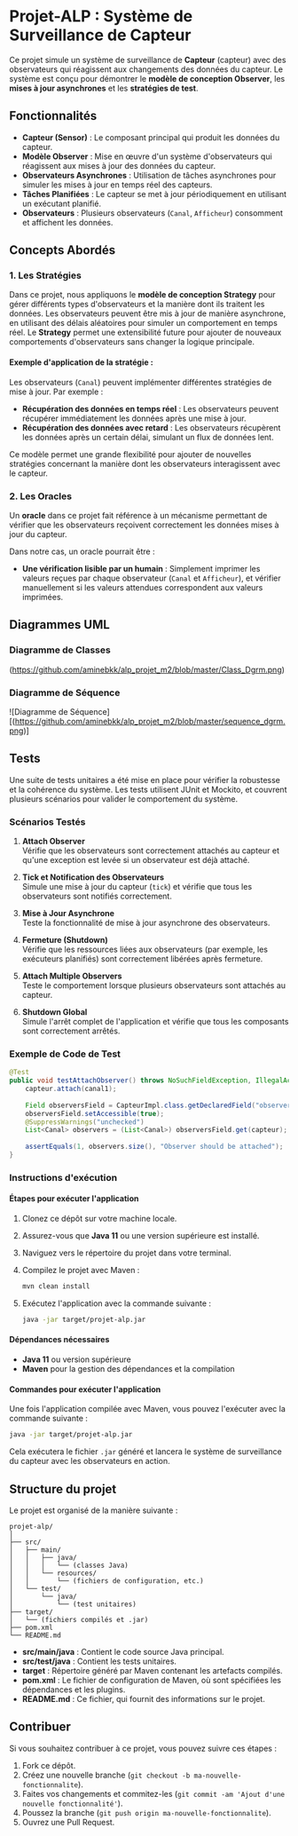# Projet-ALP : Système de Surveillance de Capteur
Ce projet simule un système de surveillance de **Capteur** (capteur) avec des observateurs qui réagissent aux changements des données du capteur. Le système est conçu pour démontrer le **modèle de conception Observer**, les **mises à jour asynchrones** et les **stratégies de test**.

## Fonctionnalités

- **Capteur (Sensor)** : Le composant principal qui produit les données du capteur.
- **Modèle Observer** : Mise en œuvre d'un système d'observateurs qui réagissent aux mises à jour des données du capteur.
- **Observateurs Asynchrones** : Utilisation de tâches asynchrones pour simuler les mises à jour en temps réel des capteurs.
- **Tâches Planifiées** : Le capteur se met à jour périodiquement en utilisant un exécutant planifié.
- **Observateurs** : Plusieurs observateurs (`Canal`, `Afficheur`) consomment et affichent les données.

## Concepts Abordés

### 1. **Les Stratégies**

Dans ce projet, nous appliquons le **modèle de conception Strategy** pour gérer différents types d'observateurs et la manière dont ils traitent les données. Les observateurs peuvent être mis à jour de manière asynchrone, en utilisant des délais aléatoires pour simuler un comportement en temps réel. Le **Strategy** permet une extensibilité future pour ajouter de nouveaux comportements d'observateurs sans changer la logique principale.

#### Exemple d'application de la stratégie :

Les observateurs (`Canal`) peuvent implémenter différentes stratégies de mise à jour. Par exemple :
- **Récupération des données en temps réel** : Les observateurs peuvent récupérer immédiatement les données après une mise à jour.
- **Récupération des données avec retard** : Les observateurs récupèrent les données après un certain délai, simulant un flux de données lent.

Ce modèle permet une grande flexibilité pour ajouter de nouvelles stratégies concernant la manière dont les observateurs interagissent avec le capteur.

### 2. **Les Oracles**

Un **oracle** dans ce projet fait référence à un mécanisme permettant de vérifier que les observateurs reçoivent correctement les données mises à jour du capteur.

Dans notre cas, un oracle pourrait être :
- **Une vérification lisible par un humain** : Simplement imprimer les valeurs reçues par chaque observateur (`Canal` et `Afficheur`), et vérifier manuellement si les valeurs attendues correspondent aux valeurs imprimées.

## Diagrammes UML

### Diagramme de Classes
(https://github.com/aminebkk/alp_projet_m2/blob/master/Class_Dgrm.png)

### Diagramme de Séquence
![Diagramme de Séquence][(https://github.com/aminebkk/alp_projet_m2/blob/master/sequence_dgrm.png)]

## Tests

Une suite de tests unitaires a été mise en place pour vérifier la robustesse et la cohérence du système. Les tests utilisent JUnit et Mockito, et couvrent plusieurs scénarios pour valider le comportement du système.

### Scénarios Testés

1. **Attach Observer**  
   Vérifie que les observateurs sont correctement attachés au capteur et qu'une exception est levée si un observateur est déjà attaché.

2. **Tick et Notification des Observateurs**  
   Simule une mise à jour du capteur (`tick`) et vérifie que tous les observateurs sont notifiés correctement.

3. **Mise à Jour Asynchrone**  
   Teste la fonctionnalité de mise à jour asynchrone des observateurs.

4. **Fermeture (Shutdown)**  
   Vérifie que les ressources liées aux observateurs (par exemple, les exécuteurs planifiés) sont correctement libérées après fermeture.

5. **Attach Multiple Observers**  
   Teste le comportement lorsque plusieurs observateurs sont attachés au capteur.

6. **Shutdown Global**  
   Simule l'arrêt complet de l'application et vérifie que tous les composants sont correctement arrêtés.

### Exemple de Code de Test

```java
@Test
public void testAttachObserver() throws NoSuchFieldException, IllegalAccessException {
    capteur.attach(canal1);
    
    Field observersField = CapteurImpl.class.getDeclaredField("observers");
    observersField.setAccessible(true);
    @SuppressWarnings("unchecked")
    List<Canal> observers = (List<Canal>) observersField.get(capteur);
    
    assertEquals(1, observers.size(), "Observer should be attached");
}
```
### Instructions d'exécution

#### Étapes pour exécuter l'application

1. Clonez ce dépôt sur votre machine locale.
2. Assurez-vous que **Java 11** ou une version supérieure est installé.
3. Naviguez vers le répertoire du projet dans votre terminal.
4. Compilez le projet avec Maven :

   ```bash
   mvn clean install
   ```

5. Exécutez l'application avec la commande suivante :

   ```bash
   java -jar target/projet-alp.jar
   ```

#### Dépendances nécessaires

- **Java 11** ou version supérieure
- **Maven** pour la gestion des dépendances et la compilation

#### Commandes pour exécuter l'application

Une fois l'application compilée avec Maven, vous pouvez l'exécuter avec la commande suivante :

```bash
java -jar target/projet-alp.jar
```

Cela exécutera le fichier `.jar` généré et lancera le système de surveillance du capteur avec les observateurs en action.

## Structure du projet

Le projet est organisé de la manière suivante :

```
projet-alp/
│
├── src/
│   ├── main/
│   │   ├── java/
│   │   │   └── (classes Java)
│   │   └── resources/
│   │       └── (fichiers de configuration, etc.)
│   └── test/
│       └── java/
│           └── (test unitaires)
├── target/
│   └── (fichiers compilés et .jar)
├── pom.xml
└── README.md
```

- **src/main/java** : Contient le code source Java principal.
- **src/test/java** : Contient les tests unitaires.
- **target** : Répertoire généré par Maven contenant les artefacts compilés.
- **pom.xml** : Le fichier de configuration de Maven, où sont spécifiées les dépendances et les plugins.
- **README.md** : Ce fichier, qui fournit des informations sur le projet.

## Contribuer

Si vous souhaitez contribuer à ce projet, vous pouvez suivre ces étapes :

1. Fork ce dépôt.
2. Créez une nouvelle branche (`git checkout -b ma-nouvelle-fonctionnalite`).
3. Faites vos changements et commitez-les (`git commit -am 'Ajout d'une nouvelle fonctionnalité'`).
4. Poussez la branche (`git push origin ma-nouvelle-fonctionnalite`).
5. Ouvrez une Pull Request.
